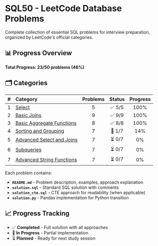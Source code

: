 # SQL50 - LeetCode Database Problems

Complete collection of essential SQL problems for interview preparation, organized by LeetCode's official categories.

## 📊 Progress Overview

**Total Progress: 23/50 problems (46%)**

## 🗂️ Categories

| # | Category | Problems | Status | Progress |
|:---:|:---|:---:|:---:|:---:|
| 1 | [Select](#01-select) | 5 | ✅ 5/5 | 100% |
| 2 | [Basic Joins](#02-basic-joins) | 9 | ✅ 9/9 | 100% |
| 3 | [Basic Aggregate Functions](#03-basic-aggregate-functions) | 8 | ✅ 8/8 | 100% |
| 4 | [Sorting and Grouping](#04-sorting-and-grouping) | 7 | 🚧 1/7 | 14% |
| 5 | [Advanced Select and Joins](#05-advanced-select-and-joins) | 7 | ⏳ 0/7 | 0% |
| 6 | [Subqueries](#06-subqueries) | 7 | ⏳ 0/7 | 0% |
| 7 | [Advanced String Functions](#07-advanced-string-functions) | 7 | ⏳ 0/7 | 0% |## 📚 Solution Structure

Each problem contains:
- **`README.md`** - Problem description, examples, approach explanation
- **`solution.sql`** - Standard SQL solution with comments
- **`solution_cte.sql`** - CTE approach for readability (when applicable)
- **`solution.py`** - Pandas implementation for Python transition

## 📈 Progress Tracking

- ✅ **Completed** - Full solution with all approaches
- 🚧 **In Progress** - Partial implementation
- ⏳ **Planned** - Ready for next study session